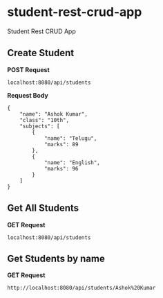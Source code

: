 # student-rest-crud-app
Student Rest CRUD App
## Create Student
**POST Request**
```
localhost:8080/api/students
```
**Request Body**
```
{
    "name": "Ashok Kumar",
    "class": "10th",
    "subjects": [
        {
            "name": "Telugu",
            "marks": 89
        },
        {
            "name": "English",
            "marks": 96
        }
    ]
}
```

## Get All Students
**GET Request**
```
localhost:8080/api/students
```

## Get Students by name
**GET Request**
```
http://localhost:8080/api/students/Ashok%20Kumar
```
